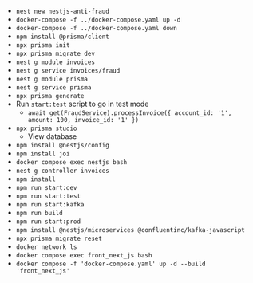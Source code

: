 - `nest new nestjs-anti-fraud`
- `docker-compose -f ../docker-compose.yaml up -d`
- `docker-compose -f ../docker-compose.yaml down`
- `npm install @prisma/client`
- `npx prisma init`
- `npx prisma migrate dev`
- `nest g module invoices`
- `nest g service invoices/fraud`
- `nest g module prisma`
- `nest g service prisma`
- `npx prisma generate`
- Run `start:test` script to go in test mode
    - `await get(FraudService).processInvoice({ account_id: '1', amount: 100, invoice_id: '1' })`
- `npx prisma studio`
    - View database
- `npm install @nestjs/config`
- `npm install joi`
- `docker compose exec nestjs bash`
- `nest g controller invoices`
- `npm install`
- `npm run start:dev`
- `npm run start:test`
- `npm run start:kafka`
- `npm run build`
- `npm run start:prod`
- `npm install @nestjs/microservices @confluentinc/kafka-javascript`
- `npx prisma migrate reset`
- `docker network ls`
- `docker compose exec front_next_js bash`
- `docker compose -f 'docker-compose.yaml' up -d --build 'front_next_js'`
